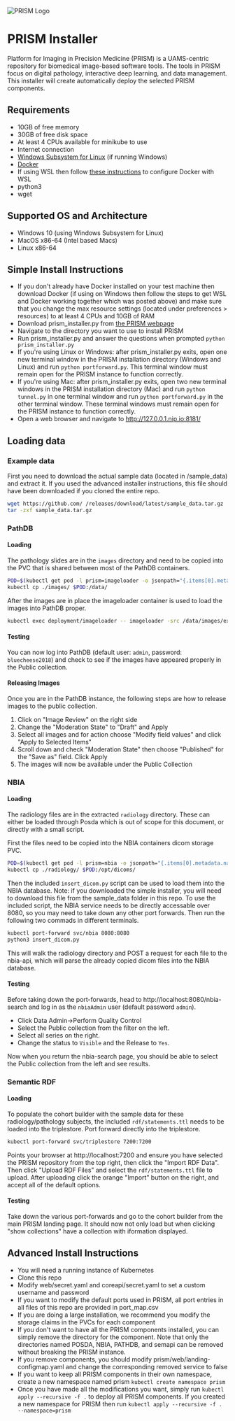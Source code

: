 ![PRISM Logo](https://prismtools.dev/wp-content/uploads/2019/12/prism_logo-2x-drkbkgd.png)
# PRISM Installer
Platform for Imaging in Precision Medicine (PRISM) is a UAMS-centric repository for biomedical image-based software tools. The tools in PRISM focus on digital pathology, interactive deep learning, and data management. This installer will create automatically deploy the selected PRISM components. 


## Requirements

+ 10GB of free memory
+ 30GB of free disk space
+ At least 4 CPUs available for minikube to use
+ Internet connection
+ [Windows Subsystem for Linux](https://docs.microsoft.com/en-us/windows/wsl/install) (if running Windows)
+ [Docker](https://minikube.sigs.k8s.io/docs/drivers/docker/)
+ If using WSL then follow [these instructions](https://docs.docker.com/desktop/windows/wsl/#download) to configure Docker with WSL
+ python3
+ wget

## Supported OS and Architecture
+ Windows 10 (using Windows Subsystem for Linux)
+ MacOS x86-64 (Intel based Macs)
+ Linux x86-64


## Simple Install Instructions
+ If you don't already have Docker installed on your test machine then download Docker (if using on Windows then follow the steps to get WSL and Docker working together which was posted above) and make sure that you change the max resource settings (located under preferences > resources) to at least 4 CPUs and 10GB of RAM
+ Download prism_installer.py from [the PRISM webpage](https://prismtools.dev)
+ Navigate to the directory you want to use to install PRISM
+ Run prism_installer.py and answer the questions when prompted `python prism_installer.py`
+ If you're using Linux or Windows: after prism_installer.py exits, open one new terminal window in the PRISM installation directory (Windows and Linux) and run `python portforward.py`. This terminal window must remain open for the PRISM instance to function correctly.
+ If you're using Mac: after prism_installer.py exits, open two new terminal windows in the PRISM installation directory (Mac) and run `python tunnel.py` in one terminal window and run `python portforward.py` in the other terminal window. These terminal windows must remain open for the PRISM instance to function correctly.
+ Open a web browser and navigate to http://127.0.0.1.nip.io:8181/

## Loading data
### Example data
First you need to download the actual sample data (located in /sample_data) and extract it. If you used the advanced installer instructions, this file should have been downloaded if you cloned the entire repo.

```bash
wget https://github.com/ /releases/download/latest/sample_data.tar.gz
tar -zxf sample_data.tar.gz
```

### PathDB
#### Loading
The pathology slides are in the `images` directory and need to be copied into the PVC that is shared between most of the PathDB containers.

```bash
POD=$(kubectl get pod -l prism=imageloader -o jsonpath="{.items[0].metadata.name}")
kubectl cp ./images/ $POD:/data/
```
After the images are in place the imageloader container is used to load the images into PathDB proper.

```bash
kubectl exec deployment/imageloader -- imageloader -src /data/images/example.csv -username admin -password bluecheese2018 -collectionname Public
```
#### Testing

You can now log into PathDB (default user: `admin`, password: `bluecheese2018`) and check to see if the images have appeared properly in the Public collection.

#### Releasing Images
Once you are in the PathDB instance, the following steps are how to release images to the public collection.

1. Click on "Image Review" on the right side
2. Change the "Moderation State" to "Draft" and Apply
3. Select all images and for action choose "Modify field values" and click "Apply to Selected Items"
4. Scroll down and check "Moderation State" then choose "Published" for the "Save as" field. Click Apply
5. The images will now be available under the Public Collection

### NBIA
#### Loading

The radiology files are in the extracted `radiology` directory.
These can either be loaded through Posda which is out of scope for this document, or directly with a small script.

First the files need to be copied into the NBIA containers dicom storage PVC.

```bash
POD=$(kubectl get pod -l prism=nbia -o jsonpath="{.items[0].metadata.name}")
kubectl cp ./radiology/ $POD:/opt/dicoms/
```

Then the included `insert_dicom.py` script can be used to load them into the NBIA database. Note: if you downloaded the simple installer, you will need to download this file from the sample_data folder in this repo.
To use the included script, the NBIA service needs to be directly accessable over 8080, so you may need to take down any other port forwards.
Then run the following two commads in different terminals.

```bash
kubectl port-forward svc/nbia 8080:8080
python3 insert_dicom.py
```

This will walk the radiology directory and POST a request for each file to the nbia-api, which will parse the already copied dicom files into the NBIA database.

#### Testing
Before taking down the port-forwards, head to http://localhost:8080/nbia-search and log in as the `nbiaAdmin` user (default password `admin`).
* Click Data Admin->Perform Quality Control
* Select the Public collection from the filter on the left.
* Select all series on the right.
* Change the status to `Visible` and the Release to `Yes`.

Now when you return the nbia-search page, you should be able to select the Public collection from the left and see results.

### Semantic RDF
#### Loading
To populate the cohort builder with the sample data for these radiology/pathology subjects, the included `rdf/statements.ttl` needs to be loaded into the triplestore.
Port forward directly into the triplestore.

```bash
kubectl port-forward svc/triplestore 7200:7200
```

Points your browser at http://localhost:7200 and ensure you have selected the PRISM repository from the top right, then click the "Import RDF Data".
Then click "Upload RDF Files" and select the `rdf/statements.ttl` file to upload.
After uploading click the orange "Import" button on the right, and accept all of the default options.

#### Testing
Take down the various port-forwards and go to the cohort builder from the main PRISM landing page.
It should now not only load but when clicking "show collections" have a collection with iformation displayed.


## Advanced Install Instructions
+ You will need a running instance of Kubernetes
+ Clone this repo
+ Modify web/secret.yaml and coreapi/secret.yaml to set a custom username and password
+ If you want to modify the default ports used in PRISM, all port entries in all files of this repo are provided in port_map.csv
+ If you are doing a large installation, we recommend you modify the storage claims in the PVCs for each component
+ If you don't want to have all the PRISM components installed, you can simply remove the directory for the component. Note that only the directories named POSDA, NBIA, PATHDB, and semapi can be removed without breaking the PRISM instance.
+ If you remove components, you should modify prism/web/landing-configmap.yaml and change the corresponding removed service to false
+ If you want to keep all PRISM components in their own namespace, create a new namespace named prism `kubectl create namespace prism`
+ Once you have made all the modifications you want, simply run `kubectl apply --recursive -f .` to deploy all PRISM components. If you created a new namespace for PRISM then run `kubectl apply --recursive -f . --namespace=prism`



